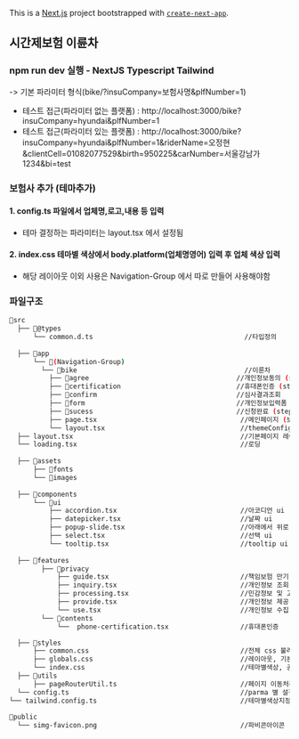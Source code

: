 This is a [Next.js](https://nextjs.org) project bootstrapped with [`create-next-app`](https://nextjs.org/docs/app/api-reference/cli/create-next-app).

## 시간제보험 이륜차

### npm run dev 실행 - NextJS Typescript Tailwind

-> 기본 파라미터 형식(bike/?insuCompany=보험사명&plfNumber=1)

- 테스트 접근(파라미터 없는 플랫폼) : http://localhost:3000/bike?insuCompany=hyundai&plfNumber=1
- 테스트 접근(파라미터 있는 플랫폼) : http://localhost:3000/bike?insuCompany=hyundai&plfNumber=1&riderName=오정현&clientCell=01082077529&birth=950225&carNumber=서울강남가1234&bi=test

### 보험사 추가 (테마추가)

#### 1. config.ts 파일에서 업체명,로고,내용 등 입력

- 테마 결정하는 파라미터는 layout.tsx 에서 설정됨

#### 2. index.css 테마별 색상에서 body.platform(업체명영어) 입력 후 업체 색상 입력

* 해당 레이아웃 이외 사용은 Navigation-Group 에서 따로 만들어 사용해야함

### 파일구조

```bash
📁src
  ├── 📁@types
      └── common.d.ts                                      //타입정의
      
  ├── 📁app
      └── 📁(Navigation-Group)                 
        └── 📁bike                                          //이륜차
          ├── 📁agree                                     //개인정보동의 (step1)
          ├── 📁certification                             //휴대폰인증 (step2)
          ├── 📁confirm                                   //심사결과조회
          ├── 📁form                                      //개인정보입력폼 (step3)
          ├── 📁sucess                                    //신청완료 (step4)
          ├── page.tsx                                    //메인페이지 (보험상품설명)
          └── layout.tsx                                  //themeConfig 가져오기
  ├── layout.tsx                                          //기본페이지 레이아웃
  └── loading.tsx                                         //로딩
  
  ├── 📁assets
      ├── 📁fonts
      └── 📁images
      
  ├── 📁components
      └── 📁ui                                 
          ├── accordion.tsx                               //아코디언 ui
          ├── datepicker.tsx                              //날짜 ui
          ├── popup-slide.tsx                             //아래에서 위로 슬라이드팝업
          ├── select.tsx                                  //선택 ui
          └── tooltip.tsx                                 //tooltip ui
          
  ├── 📁features
        ├── 📁privacy                                   
            ├── guide.tsx                                 //책임보험 만기 및 가입안내
            ├── inquiry.tsx                               //개인정보 조회
            ├── processing.tsx                            //민감정보 및 고유식별정보 처리
            ├── provide.tsx                               //개인정보 제공
            └── use.tsx                                   //개인정보 수집 이용
        └── 📁contents                                   
            └──  phone-certification.tsx                  //휴대폰인증

  ├── 📁styles                                
      ├── common.css                                      //전체 css 불러오기
      ├── globals.css                                     //레이아웃, 기본세팅              
      └── index.css                                       //테마별색상, 공통css tailwind설정, 반응형
  ├── 📁utils
      ├── pageRouterUtil.ts                               //페이지 이동처리 유틸
  └── config.ts                                           //parma 별 설정값            
└── tailwind.config.ts                                    //테마별색상지정          
  
📁public
  └── simg-favicon.png                                    //파비콘아이콘
```